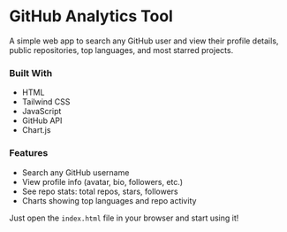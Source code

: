 # GitHub Analytics Tool

A simple web app to search any GitHub user and view their profile details, public repositories, top languages, and most starred projects.

###  Built With
- HTML
- Tailwind CSS
- JavaScript
- GitHub API
- Chart.js

###  Features
- Search any GitHub username
- View profile info (avatar, bio, followers, etc.)
- See repo stats: total repos, stars, followers
- Charts showing top languages and repo activity

Just open the `index.html` file in your browser and start using it!


